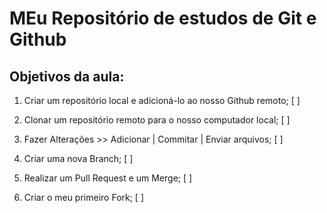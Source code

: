 # MEu Repositório de estudos de Git e Github

## Objetivos da aula:

1. Criar um repositório local e adicioná-lo ao nosso Github remoto; [ ]

2. Clonar um repositório remoto para o nosso computador local; [ ]

3. Fazer Alterações >> Adicionar | Commitar | Enviar arquivos; [ ]

4. Criar uma nova Branch; [ ]

5. Realizar um Pull Request e um Merge; [ ]

6. Criar o meu primeiro Fork; [ ]